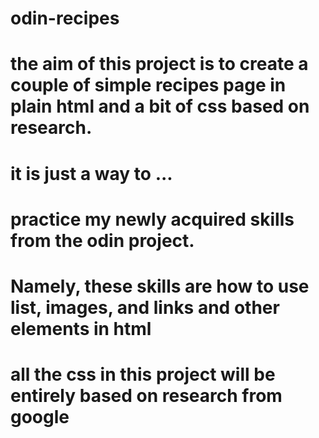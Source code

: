 # odin-recipes
# the aim of this project is to create a couple of simple recipes page in plain html and a bit of css based on research. 
# it is just a way to ...
# practice my newly acquired skills from the odin project.
# Namely, these skills are how to use list, images, and links and other elements in html
# all the css in this project will be entirely based on research from google